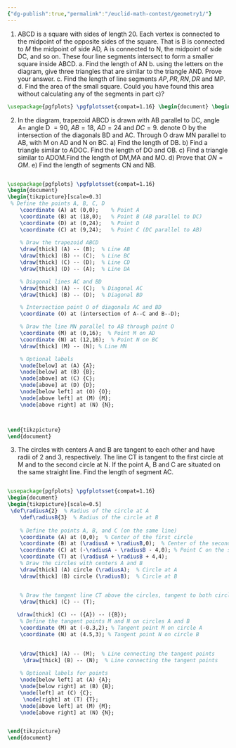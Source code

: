 ```yaml
---
{"dg-publish":true,"permalink":"/euclid-math-contest/geometry1/"}
---
```



1. ABCD is a square with sides of length 20. Each vertex is connected to the midpoint of the opposite sides of the square. That is B is connected to $M$ the midpoint of side AD, A is connected to N, the midpoint of side DC, and so on. These four line segments intersect to form a smaller square inside ABCD. 
	a. Find the length of AN 
	b. using the letters on the diagram, give three triangles that are similar to the triangle AND. Prove your answer.
	c. Find the length of line segments $AP,PR,RN,DR$ and MP. 
	d. Find the area of the small square. Could you have found this area without calculating any of the segments in part c)?
```tikz
\usepackage{pgfplots} \pgfplotsset{compat=1.16} \begin{document} \begin{tikzpicture}[scale=1.5] \draw (0,0) coordinate (A) -- (4,0) coordinate (B) -- (4,4) coordinate (C) -- (0,4) coordinate (D) -- cycle; \coordinate (M) at (0,2); \coordinate (N) at (2,0); \coordinate (K) at (2,4); \coordinate (O) at (4,2); \draw (A) -- (N); \draw (B) -- (K); \draw (C) -- (K); \draw (D) -- (N); \draw (M) -- (C); \draw (A) -- (O);\coordinate (P) at (intersection of A--N and B--M); \coordinate (R) at (intersection of A--N and D--O);\node[above left] at (A) {A}; \node[above right] at (B) {B}; \node[below right] at (C) {C}; \node[below left] at (D) {D}; \node[left] at (M) {M}; \node[below] at (N) {N}; \node[above] at (K) {K}; \node[right] at (O) {O}; \end{tikzpicture} \end{document}
```


2. In the diagram, trapezoid ABCD is drawn with AB parallel to DC, angle $A=$ angle D $=90,$ $AB=18,$ $AD=24$ and $DC=9.$ denote O by the intersection of the diagonals BD and AC. Through O draw MN parallel to AB, with M on AD and N on BC.
	a) Find the length of DB. 
	b) Find a triangle similar to ADOC. Find the length of DO and OB. 
	c) Find a triangle similar to ADOM.Find the length of DM,MA and MO. 
	d) Prove that $ON=OM.$ e) Find the length of segments CN and NB.


```tikz

\usepackage{pgfplots} \pgfplotsset{compat=1.16} 
\begin{document} 
\begin{tikzpicture}[scale=0.3]
 % Define the points A, B, C, D
    \coordinate (A) at (0,0);    % Point A
    \coordinate (B) at (18,0);   % Point B (AB parallel to DC)
    \coordinate (D) at (0,24);   % Point D
    \coordinate (C) at (9,24);   % Point C (DC parallel to AB)
    
    % Draw the trapezoid ABCD
    \draw[thick] (A) -- (B);  % Line AB
    \draw[thick] (B) -- (C);  % Line BC
    \draw[thick] (C) -- (D);  % Line CD
    \draw[thick] (D) -- (A);  % Line DA

    % Diagonal lines AC and BD
    \draw[thick] (A) -- (C);  % Diagonal AC
    \draw[thick] (B) -- (D);  % Diagonal BD

    % Intersection point O of diagonals AC and BD
    \coordinate (O) at (intersection of A--C and B--D);

    % Draw the line MN parallel to AB through point O
    \coordinate (M) at (0,16);  % Point M on AD
    \coordinate (N) at (12,16);  % Point N on BC
    \draw[thick] (M) -- (N); % Line MN

    % Optional labels
    \node[below] at (A) {A};
    \node[below] at (B) {B};
    \node[above] at (C) {C};
    \node[above] at (D) {D};
    \node[below left] at (O) {O};
    \node[above left] at (M) {M};
    \node[above right] at (N) {N};



\end{tikzpicture}
\end{document}

```


3. The circles with centers A and B are tangent to each other and have radii of 2 and 3, respectively. The line CT is tangent to the first circle at M and to the second circle at N. If the point A, B and C are situated on the same straight line.
	Find the length of segment AC.

```tikz

\usepackage{pgfplots} \pgfplotsset{compat=1.16} 
\begin{document} 
\begin{tikzpicture}[scale=0.5]
 \def\radiusA{2}  % Radius of the circle at A
    \def\radiusB{3}  % Radius of the circle at B
    
    % Define the points A, B, and C (on the same line)
    \coordinate (A) at (0,0);  % Center of the first circle
    \coordinate (B) at (\radiusA + \radiusB,0);  % Center of the second circle (tangent to A)
    \coordinate (C) at (-\radiusA - \radiusB - 4,0); % Point C on the same line
    \coordinate (T) at (\radiusA + \radiusB + 4,4); 
    % Draw the circles with centers A and B
    \draw[thick] (A) circle (\radiusA);  % Circle at A
    \draw[thick] (B) circle (\radiusB);  % Circle at B


    % Draw the tangent line CT above the circles, tangent to both circles
    \draw[thick] (C) -- (T);
    
   \draw[thick] (C) -- ({A}) -- ({B});
    % Define the tangent points M and N on circles A and B
    \coordinate (M) at (-0.3,2); % Tangent point M on circle A
    \coordinate (N) at (4.5,3); % Tangent point N on circle B
    

    \draw[thick] (A) -- (M);  % Line connecting the tangent points
     \draw[thick] (B) -- (N);  % Line connecting the tangent points
    
    % Optional labels for points
    \node[below left] at (A) {A};
    \node[below right] at (B) {B};
    \node[left] at (C) {C};
     \node[right] at (T) {T};
    \node[above left] at (M) {M};
    \node[above right] at (N) {N};


\end{tikzpicture}
\end{document}

```
